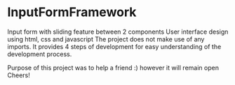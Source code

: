 # InputFormFramework
Input form with sliding feature between 2 components
User interface design using html, css and javascript
The project does not make use of any imports. It provides 4 steps of development for easy understanding of the development process.

Purpose of this project was to help a friend :) however it will remain open
Cheers!
